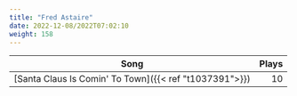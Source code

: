 ```yaml
---
title: "Fred Astaire"
date: 2022-12-08/2022T07:02:10
weight: 158
---
```




 Song | Plays 
----- | -----:
[Santa Claus Is Comin' To Town]({{< ref "t1037391">}}) | 10
